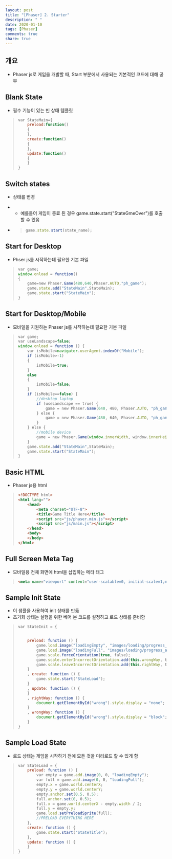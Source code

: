 ```yaml
---
layout: post
title: "[Phaser] 2. Starter"
description: " "
date: 2020-01-10
tags: [Phaser]
comments: true
share: true
---
```


## 개요

- Phaser js로 게임을 개발할 때, Start 부분에서 사용되는 기본적인 코드에 대해 공부

 

## Blank State

- 필수 기능이 있는 빈 상태 템플릿

> ```Javascript
> var StateMain={      
>     preload:function()
>     {      
>     },  
>     create:function()
>     {      
>     },  
>     update:function()
>     {              
>     }      
> }
> ```



## Switch states

- 상태를 변경

- - 예를들어 게임이 종료 된 경우 game.state.start("StateGmeOver")를 호출할 수 있음

- > ```Javascript
  > game.state.start(state_name);
  > ```



## Start for Desktop

- Phser js를 시작하는데 필요한 기본 파일

> ```Javascript
> var game;
> window.onload = function()
> {
>     game=new Phaser.Game(480,640,Phaser.AUTO,"ph_game");
>     game.state.add("StateMain",StateMain);
>     game.state.start("StateMain");
> }
> ```



## Start for Desktop/Mobile

- 모바일을 지원하는 Phaser js를 시작하는데 필요한 기본 파일

> ```Javascript
> var game;
> var useLandscape=false;
> window.onload = function () {
>     var isMobile=navigator.userAgent.indexOf("Mobile");
>     if (isMobile>-1)
>     {
>         isMobile=true;
>     }
>     else
>     {
>         isMobile=false;
>     }
>     if (isMobile==false) {
>         //desktop laptop
>         if (useLandscape == true) {
>             game = new Phaser.Game(640, 480, Phaser.AUTO, "ph_game");
>         } else {
>             game = new Phaser.Game(480, 640, Phaser.AUTO, "ph_game");
>         }
>     } else {
>         //mobile device
>         game = new Phaser.Game(window.innerWidth, window.innerHeight, Phaser.AUTO, "ph_game");
>     }
>     game.state.add("StateMain",StateMain);
>     game.state.start("StateMain");
> }
> ```



## Basic HTML

- Phaser js용 html

> ```HTML
> <!DOCTYPE html>
> <html lang="">
>     <head>
>         <meta charset="UTF-8">
>         <title>Game Title Here</title>
>         <script src="js/phaser.min.js"></script>
>         <script src="js/main.js"></script>  
>     </head>
>     <body>
>     </body>
> </html>
> ```



## Full Screen Meta Tag

- 모바일용 전체 화면에 html을 삽입하는 메타 태그

> ```HTML
> <meta name="viewport" content="user-scalable=0, initial-scale=1,minimum-scale=1, maximum-scale=1, width=device-width, minimal-ui=1">
> ```



## Sample Init State

- 이 샘플을 사용하여 init 상태를 만듦
- 초기화 상태는 실행을 위한 베어 본 코드를 설정하고 로드 상태를 준비함

> ```Javascript
> var StateInit = {
> 
> 
>     preload: function () {
>         game.load.image("loadingEmpty", "images/loading/progress_none.png");
>         game.load.image("loadingFull", "images/loading/progress_all.png");
>         game.scale.forceOrientation(true, false);
>         game.scale.enterIncorrectOrientation.add(this.wrongWay, this);
>         game.scale.leaveIncorrectOrientation.add(this.rightWay, this);
>     }
>     , create: function () {
>         game.state.start("StateLoad");
>     }
>     , update: function () {
>     }
>     , rightWay: function () {
>         document.getElementById("wrong").style.display = "none";
>     }
>     , wrongWay: function () {
>         document.getElementById("wrong").style.display = "block";
>     }
> }
> ```



## Sample Load State

- 로드 상태는 게임을 시작하기 전에 모든 것을 미리로드 할 수 있게 함

> ```Javascript
> var StateLoad = {
>     preload: function () {
>         var empty = game.add.image(0, 0, "loadingEmpty");
>         var full = game.add.image(0, 0, "loadingFull");
>         empty.x = game.world.centerX;
>         empty.y = game.world.centerY;
>         empty.anchor.set(0.5, 0.5);
>         full.anchor.set(0, 0.5);
>         full.x = game.world.centerX - empty.width / 2;
>         full.y = empty.y;
>         game.load.setPreloadSprite(full);
>         //PRELOAD EVERYTHING HERE
>     },
>     create: function () {
>         game.state.start("StateTitle");
>     },
>     update: function () {
>     }
> }
> ```